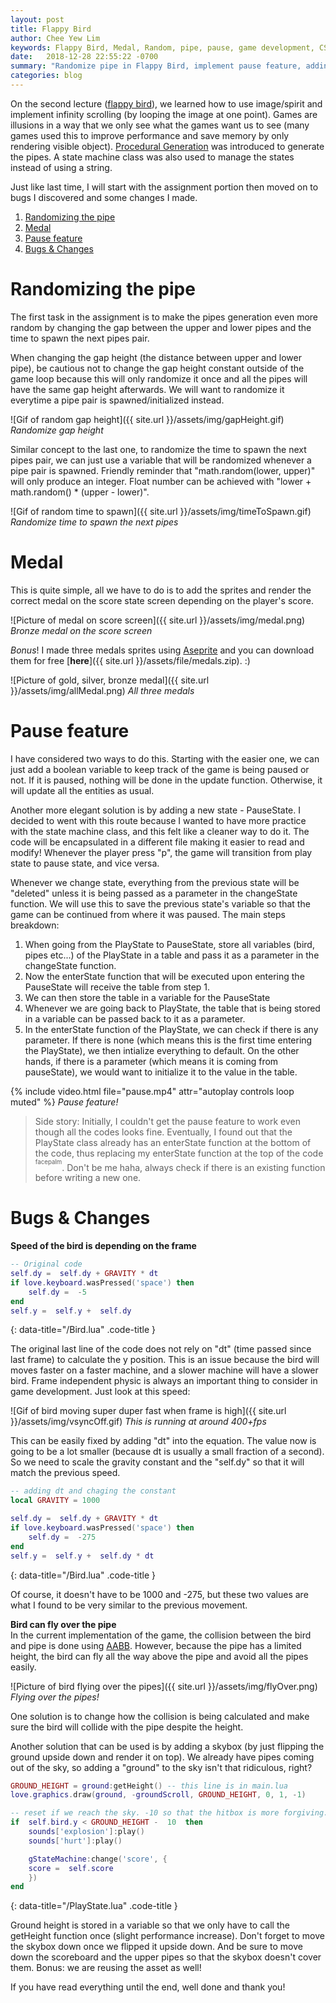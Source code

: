 ```yaml
---
layout: post
title: Flappy Bird
author: Chee Yew Lim
keywords: Flappy Bird, Medal, Random, pipe, pause, game development, CS50, GD50 
date:   2018-12-28 22:55:22 -0700
summary: "Randomize pipe in Flappy Bird, implement pause feature, adding medal, and some bugs fix"
categories: blog
---
```


On the second lecture ([flappy bird][flappy-bird]), we learned how to use image/spirit and implement infinity scrolling (by looping the image at one point). Games are illusions in a way that we only see what the games want us to see (many games used this to improve performance and save memory by only rendering visible object). [Procedural Generation][procedural-generation] was introduced to generate the pipes. A state machine class was also used to manage the states instead of using a string. 

Just like last time, I will start with the assignment portion then moved on to bugs I discovered and some changes I made. 

1. [Randomizing the pipe](#randomizing-the-pipe)
2. [Medal](#medal)
3. [Pause feature](#pause-feature)
4. [Bugs & Changes](#bugs--changes)

# Randomizing the pipe
The first task in the assignment is to make the pipes generation even more random by changing the gap between the upper and lower pipes and the time to spawn the next pipes pair.   

When changing the gap height (the distance between upper and lower pipe), be cautious not to change the gap height constant outside of the game loop because this will only randomize it once and all the pipes will have the same gap height afterwards. We will want to randomize it everytime a pipe pair is spawned/initialized instead.

![Gif of random gap height]({{ site.url }}/assets/img/gapHeight.gif)
*Randomize gap height*

Similar concept to the last one, to randomize the time to spawn the next pipes pair, we can just use a variable that will be randomized whenever a pipe pair is spawned. Friendly reminder that "math.random(lower, upper)" will only produce an integer. Float number can be achieved with "lower + math.random() * (upper - lower)".  

![Gif of random time to spawn]({{ site.url }}/assets/img/timeToSpawn.gif)
*Randomize time to spawn the next pipes* 

# Medal
This is quite simple, all we have to do is to add the sprites and render the correct medal on the score state screen depending on the player's score. 

![Picture of medal on score screen]({{ site.url }}/assets/img/medal.png)
*Bronze medal on the score screen*

*Bonus*! I made three medals sprites using [Aseprite][aseprite] and you can download them for free [**here**]({{ site.url }}/assets/file/medals.zip). :)

![Picture of gold, silver, bronze medal]({{ site.url }}/assets/img/allMedal.png)
*All three medals*
 
# Pause feature
I have considered two ways to do this. Starting with the easier one, we can just add a boolean variable to keep track of the game is being paused or not. If it is paused, nothing will be done in the update function. Otherwise, it will update all the entities as usual.  

Another more elegant solution is by adding a new state - PauseState. I decided to went with this route because I wanted to have more practice with the state machine class, and this felt like a cleaner way to do it. The code will be encapsulated in a different file making it easier to read and modify! Whenever the player press "p", the game will transition from play state to pause state, and vice versa.

Whenever we change state, everything from the previous state will be "deleted" unless it is being passed as a parameter in the changeState function. We will use this to save the previous state's variable so that the game can be continued from where it was paused. The main steps breakdown: 

1. When going from the PlayState to PauseState, store all variables (bird, pipes etc...) of the PlayState in a table and pass it as a parameter in the changeState function. 
2. Now the enterState function that will be executed upon entering the PauseState will receive the table from step 1. 
3. We can then store the table in a variable for the PauseState
4. Whenever we are going back to PlayState, the table that is being stored in a variable can be passed back to it as a parameter.  
5. In the enterState function of the PlayState, we can check if there is any parameter. If there is none (which means this is the first time entering the PlayState), we then intialize everything to default. On the other hands, if there is a parameter (which means it is coming from pauseState), we would want to initialize it to the value in the table. 

{% include video.html file="pause.mp4" attr="autoplay controls loop muted" %}
*Pause feature!*

> Side story: Initially, I couldn't get the pause feature to work even though all the codes looks fine. Eventually, I found out that the PlayState class already has an enterState function at the bottom of the code, thus replacing my enterState function at the top of the code <sup><sup>facepalm</sup></sup>. Don't be me haha, always check if there is an existing function before writing a new one.  

# Bugs & Changes

**Speed of the bird is depending on the frame**
```lua
-- Original code
self.dy =  self.dy + GRAVITY * dt
if love.keyboard.wasPressed('space') then
	self.dy =  -5
end
self.y =  self.y +  self.dy
```
{: data-title="/Bird.lua" .code-title }

The original last line of the code does not rely on "dt" (time passed since last frame) to calculate the y position. This is an issue because the bird will moves faster on a faster machine, and a slower machine will have a slower bird. Frame independent physic is always an important thing to consider in game development. Just look at this speed:   

![Gif of bird moving super duper fast when frame is high]({{ site.url }}/assets/img/vsyncOff.gif)
*This is running at around 400+fps*  

This can be easily fixed by adding "dt" into the equation. The value now is going to be a lot smaller (because dt is usually a small fraction of a second). So we need to scale the gravity constant and the "self.dy" so that it will match the previous speed. 

```lua
-- adding dt and chaging the constant
local GRAVITY = 1000

self.dy =  self.dy + GRAVITY * dt
if love.keyboard.wasPressed('space') then
	self.dy =  -275
end
self.y =  self.y +  self.dy * dt
```
{: data-title="/Bird.lua" .code-title }

Of course, it doesn't have to be 1000 and -275, but these two values are what I found to be very similar to the previous movement.

**Bird can fly over the pipe**  
In the current implementation of the game, the collision between the bird and pipe is done using [AABB][aabb]. However, because the pipe has a limited height, the bird can fly all the way above the pipe and avoid all the pipes easily. 

![Picture of bird flying over the pipes]({{ site.url }}/assets/img/flyOver.png)
*Flying over the pipes!*

One solution is to change how the collision is being calculated and make sure the bird will collide with the pipe despite the height. 

Another solution that can be used is by adding a skybox (by just flipping the ground upside down and render it on top). We already have pipes coming out of the sky, so adding a "ground" to the sky isn't that ridiculous, right? 

```lua
GROUND_HEIGHT = ground:getHeight() -- this line is in main.lua
love.graphics.draw(ground, -groundScroll, GROUND_HEIGHT, 0, 1, -1)

-- reset if we reach the sky. -10 so that the hitbox is more forgiving. 
if  self.bird.y < GROUND_HEIGHT -  10  then
	sounds['explosion']:play()
	sounds['hurt']:play()

	gStateMachine:change('score', {
	score =  self.score
	})
end
```
{: data-title="/PlayState.lua" .code-title }

Ground height is stored in a variable so that we only have to call the getHeight function once (slight performance increase). Don't forget to move the skybox down once we flipped it upside down. And be sure to move down the scoreboard and the upper pipes so that the skybox doesn't cover them. Bonus: we are reusing the asset as well! 

If you have read everything until the end, well done and thank you!

[flappy-bird]: https://en.wikipedia.org/wiki/Flappy_Bird
[aseprite]: https://www.aseprite.org/
[aabb]: https://en.wikipedia.org/wiki/Minimum_bounding_box#Axis-aligned_minimum_bounding_box
[procedural-generation]: https://en.wikipedia.org/wiki/Procedural_generation